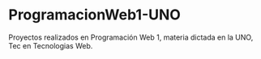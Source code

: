 # ProgramacionWeb1-UNO
Proyectos realizados en Programación Web 1, materia dictada en la UNO, Tec en Tecnologias Web.
